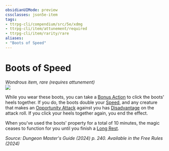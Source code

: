 ```yaml
---
obsidianUIMode: preview
cssclasses: json5e-item
tags:
- ttrpg-cli/compendium/src/5e/xdmg
- ttrpg-cli/item/attunement/required
- ttrpg-cli/item/rarity/rare
aliases: 
- "Boots of Speed"
---
```

# Boots of Speed
*Wondrous item, rare (requires attunement)*  
![](Mechanics/items/img/boots-of-speed.webp#right)


While you wear these boots, you can take a [Bonus Action](Mechanics/rules/variant-rules/bonus-action-xphb.md) to click the boots' heels together. If you do, the boots double your [Speed](Mechanics/rules/variant-rules/speed-xphb.md), and any creature that makes an [Opportunity Attack](Mechanics/rules/actions.md#Opportunity%20Attack) against you has [Disadvantage](Mechanics/rules/variant-rules/disadvantage-xphb.md) on the attack roll. If you click your heels together again, you end the effect.

When you've used the boots' property for a total of 10 minutes, the magic ceases to function for you until you finish a [Long Rest](Mechanics/rules/variant-rules/long-rest-xphb.md).

*Source: Dungeon Master's Guide (2024) p. 240. Available in the Free Rules (2024)*